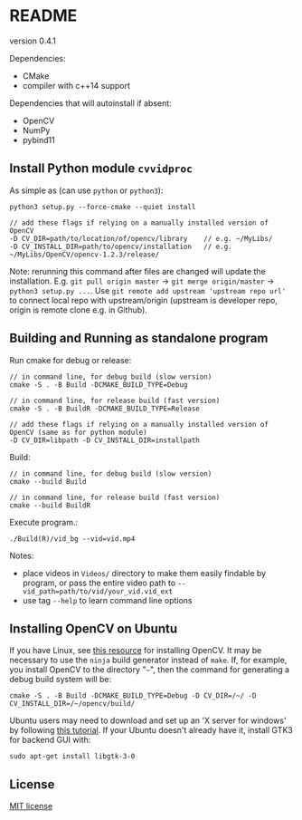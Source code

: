 # README

<!-- must update setup.py version as well -->
version 0.4.1

Dependencies:

- CMake
- compiler with c++14 support

Dependencies that will autoinstall if absent:
- OpenCV
- NumPy
- pybind11


## Install Python module `cvvidproc`

As simple as (can use `python` or `python3`):
```
python3 setup.py --force-cmake --quiet install

// add these flags if relying on a manually installed version of OpenCV
-D CV_DIR=path/to/location/of/opencv/library	// e.g. ~/MyLibs/
-D CV_INSTALL_DIR=path/to/opencv/installation 	// e.g. ~/MyLibs/OpenCV/opencv-1.2.3/release/
```

Note: rerunning this command after files are changed will update the installation. E.g. `git pull origin master` -> `git merge origin/master` -> `python3 setup.py ...`. Use `git remote add upstream 'upstream repo url'` to connect local repo with upstream/origin (upstream is developer repo, origin is remote clone e.g. in Github).


## Building and Running as standalone program

Run cmake for debug or release:

```
// in command line, for debug build (slow version)
cmake -S . -B Build -DCMAKE_BUILD_TYPE=Debug

// in command line, for release build (fast version)
cmake -S . -B BuildR -DCMAKE_BUILD_TYPE=Release

// add these flags if relying on a manually installed version of OpenCV (same as for python module)
-D CV_DIR=libpath -D CV_INSTALL_DIR=installpath
```

Build:

```
// in command line, for debug build (slow version)
cmake --build Build

// in command line, for release build (fast version)
cmake --build BuildR
```

Execute program.:

```
./Build(R)/vid_bg --vid=vid.mp4
```

Notes:
- place videos in `Videos/` directory to make them easily findable by program, or pass the entire video path to `--vid_path=path/to/vid/your_vid.vid_ext`
- use tag `--help` to learn command line options


## Installing OpenCV on Ubuntu

If you have Linux, see [this resource](https://docs.opencv.org/master/d7/d9f/tutorial_linux_install.html) for installing OpenCV. It may be necessary to use the `ninja` build generator instead of `make`. If, for example, you install OpenCV to the directory "`~`", then the command for generating a debug build system will be:

```
cmake -S . -B Build -DCMAKE_BUILD_TYPE=Debug -D CV_DIR=/~/ -D CV_INSTALL_DIR=/~/opencv/build/
```

Ubuntu users may need to download and set up an 'X server for windows' by following [this tutorial](https://seanthegeek.net/234/graphical-linux-applications-bash-ubuntu-windows/). If your Ubuntu doesn't already have it, install GTK3 for backend GUI with:

```
sudo apt-get install libgtk-3-0
```


## License

[MIT license](https://opensource.org/licenses/MIT)

























